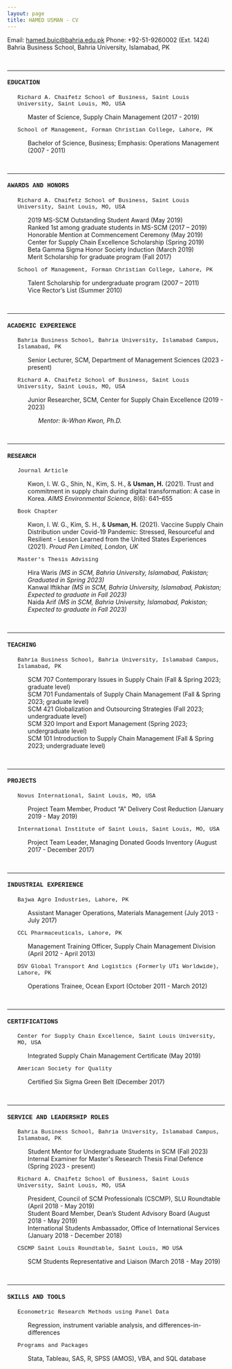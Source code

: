 ```yaml
---
layout: page
title: HAMED USMAN - CV
---
```

Email: hamed.buic@bahria.edu.pk
Phone: +92-51-9260002 (Ext. 1424)
Bahria Business School, Bahria University, Islamabad, PK


<br/>

---


<h4 style="font-family:courier">EDUCATION</h4>

<ul style="list-style-type:none;">
 <a style="font-family:courier; font-size:13px">Richard A. Chaifetz School of Business, Saint Louis University, Saint Louis, MO, USA</a>
  <ul style="list-style-type:none;">
   <li>Master of Science, Supply Chain Management (2017 - 2019)</li>
  </ul>
</ul>

<ul style="list-style-type:none;">
 <a style="font-family:courier; font-size:13px">School of Management, Forman Christian College, Lahore, PK</a>
  <ul style="list-style-type:none;">
   <li>Bachelor of Science, Business; Emphasis: Operations Management (2007 - 2011)</li>
  </ul>
</ul>


<br/>

---


<h4 style="font-family:courier">AWARDS AND HONORS</h4>
 <ul style="list-style-type:none;">
  <a style="font-family:courier; font-size:13px">Richard A. Chaifetz School of Business, Saint Louis University, Saint Louis, MO, USA</a>
   <ul style="list-style-type:none;">
    <li>2019 MS-SCM Outstanding Student Award (May 2019)</li>
    <li>Ranked 1st among graduate students in MS-SCM (2017 – 2019)</li>
    <li>Honorable Mention at Commencement Ceremony (May 2019)</li>
    <li>Center for Supply Chain Excellence Scholarship (Spring 2019)</li>
    <li>Beta Gamma Sigma Honor Society Induction (March 2019)</li>
    <li>Merit Scholarship for graduate program (Fall 2017)</li>
   </ul>
 </ul>

  <ul style="list-style-type:none;">
   <a style="font-family:courier; font-size:13px">School of Management, Forman Christian College, Lahore, PK</a>
    <ul style="list-style-type:none;">
     <li>Talent Scholarship for undergraduate program (2007 – 2011)</li>
     <li>Vice Rector’s List (Summer 2010)</li>
    </ul>
  </ul>


<br/>

---


<h4 style="font-family:courier">ACADEMIC EXPERIENCE</h4>

<ul style="list-style-type:none;">
 <a style="font-family:courier; font-size:13px">Bahria Business School, Bahria University, Islamabad Campus, Islamabad, PK</a>
  <ul style="list-style-type:none;">
   <li>Senior Lecturer, SCM, Department of Management Sciences (2023 - present)</li>
  </ul>
</ul>

<ul style="list-style-type:none;">
 <a style="font-family:courier; font-size:13px">Richard A. Chaifetz School of Business, Saint Louis University, Saint Louis, MO, USA</a>
  <ul style="list-style-type:none;">
   <li>Junior Researcher, SCM, Center for Supply Chain Excellence (2019 - 2023)</li>
    <ul style="list-style-type:none;"><i>Mentor: Ik-Whan Kwon, Ph.D.</i>
    </ul>
  </ul>
</ul>


<br/>

---


<h4 style="font-family:courier">RESEARCH</h4>
  
  <ul style="list-style-type:none;"><a style="font-family:courier; font-size:13px">Journal Article</a>
   <ul style="list-style-type:none;"><li>Kwon, I. W. G., Shin, N., Kim, S. H., & <b>Usman, H.</b> (2021). Trust and commitment in supply chain during digital transformation: A case in Korea. <i>AIMS Environmental Science</i>, 8(6): 641–655</li></ul>
  </ul>

 <ul style="list-style-type:none;"><a style="font-family:courier; font-size:13px">Book Chapter</a>
  <ul style="list-style-type:none;"><li>Kwon, I. W. G., Kim, S. H., & <b>Usman, H.</b> (2021). Vaccine Supply Chain Distribution under Covid-19 Pandemic: Stressed, Resourceful and Resilient - Lesson Learned from the United States Experiences (2021). <i>Proud Pen Limited, London, UK</i></li>
  </ul>
 </ul>

  <ul style="list-style-type:none;"><a style="font-family:courier; font-size:13px">Master's Thesis Advising</a>
    <ul style="list-style-type:none;">
     <li>Hira Waris <i>(MS in SCM, Bahria University, Islamabad, Pakistan; Graduated in Spring 2023)</i></li>
      <!--<ul style="list-style-type:none;"><li>- Thesis Title: <i>The relationship between inventory leanness, dynamism, and sustainability of firms: In context of US-based clean 200 companies</i></li></ul>-->
     <li>Kanwal Iftikhar <i>(MS in SCM, Bahria University, Islamabad, Pakistan; Expected to graduate in Fall 2023)</i></li>
     <li>Naida Arif <i>(MS in SCM, Bahria University, Islamabad, Pakistan; Expected to graduate in Fall 2023)</i></li>
    </ul>
  </ul>


<br/>

---


<h4 style="font-family:courier">TEACHING</h4>
 <ul style="list-style-type:none;">
  <a style="font-family:courier; font-size:13px">Bahria Business School, Bahria University, Islamabad Campus, Islamabad, PK</a>
   <ul style="list-style-type:none;">
    <li>SCM 707 Contemporary Issues in Supply Chain (Fall & Spring 2023; graduate level)</li>
    <li>SCM 701 Fundamentals of Supply Chain Management (Fall & Spring 2023; graduate level)</li>
    <li>SCM 421 Globalization and Outsourcing Strategies (Fall 2023; undergraduate level)</li>
    <li>SCM 320 Import and Export Management (Spring 2023; undergraduate level)</li>
    <li>SCM 101 Introduction to Supply Chain Management (Fall & Spring 2023; undergraduate level)</li>
   </ul>
 </ul>


<br/>

---


<h4 style="font-family:courier">PROJECTS</h4>

 <ul style="list-style-type:none;">
  <a style="font-family:courier; font-size:13px">Novus International, Saint Louis, MO, USA</a>
   <ul style="list-style-type:none;">
    <li>Project Team Member, Product “A” Delivery Cost Reduction (January 2019 - May 2019)</li>
   </ul> 
 </ul>

 <ul style="list-style-type:none;">
  <a style="font-family:courier; font-size:13px">International Institute of Saint Louis, Saint Louis, MO, USA</a>
   <ul style="list-style-type:none;">
    <li>Project Team Leader, Managing Donated Goods Inventory (August 2017 - December 2017)</li>
   </ul>
 </ul>


<br/>

---


<h4 style="font-family:courier">INDUSTRIAL EXPERIENCE</h4>

 <ul style="list-style-type:none;">
  <a style="font-family:courier; font-size:13px">Bajwa Agro Industries, Lahore, PK</a>
   <ul style="list-style-type:none;">
    <li>Assistant Manager Operations, Materials Management (July 2013 - July 2017)</li>
   </ul>
 </ul>

  <ul style="list-style-type:none;">
  <a style="font-family:courier; font-size:13px">CCL Pharmaceuticals, Lahore, PK</a>
   <ul style="list-style-type:none;">
    <li>Management Training Officer, Supply Chain Management Division (April 2012 - April 2013)</li>
   </ul>
 </ul>

 <ul style="list-style-type:none;">
  <a style="font-family:courier; font-size:13px">DSV Global Transport And Logistics (Formerly UTi Worldwide), Lahore, PK</a>
   <ul style="list-style-type:none;">
    <li>Operations Trainee, Ocean Export (October 2011 - March 2012)</li>
   </ul>
 </ul>


<br/>

---


<h4 style="font-family:courier">CERTIFICATIONS</h4>

 <ul style="list-style-type:none;">
  <a style="font-family:courier; font-size:13px">Center for Supply Chain Excellence, Saint Louis University, MO, USA</a>
   <ul style="list-style-type:none;">
    <li>Integrated Supply Chain Management Certificate (May 2019)</li>
   </ul>
 </ul>

  <ul style="list-style-type:none;">
  <a style="font-family:courier; font-size:13px">American Society for Quality</a>
   <ul style="list-style-type:none;">
    <li>Certified Six Sigma Green Belt (December 2017)</li>
   </ul>
 </ul>


<br/>

---


<h4 style="font-family:courier">SERVICE AND LEADERSHIP ROLES</h4>

<ul style="list-style-type:none;">
  <a style="font-family:courier; font-size:13px">Bahria Business School, Bahria University, Islamabad Campus, Islamabad, PK</a>
   <ul style="list-style-type:none;">
    <li>Student Mentor for Undergraduate Students in SCM (Fall 2023)</li>
    <li>Internal Examiner for Master's Research Thesis Final Defence (Spring 2023 - present)</li>
    </ul>
 </ul>

 
 <ul style="list-style-type:none;">
  <a style="font-family:courier; font-size:13px">Richard A. Chaifetz School of Business, Saint Louis University, Saint Louis, MO, USA</a>
   <ul style="list-style-type:none;">
    <li>President, Council of SCM Professionals (CSCMP), SLU Roundtable (April 2018 - May 2019)</li>
    <li>Student Board Member, Dean’s Student Advisory Board (August 2018 - May 2019)</li>
    <li>International Students Ambassador, Office of International Services (January 2018 - December 2018)</li>
    </ul>
 </ul>

 <ul style="list-style-type:none;">
  <a style="font-family:courier; font-size:13px">CSCMP Saint Louis Roundtable, Saint Louis, MO USA</a>
   <ul style="list-style-type:none;">
    <li>SCM Students Representative and Liaison (March 2018 - May 2019)</li>
    </ul>
 </ul>


<br/>

---


<h4 style="font-family:courier">SKILLS AND TOOLS</h4>

 <ul style="list-style-type:none;">
  <a style="font-family:courier; font-size:13px">Econometric Research Methods using Panel Data</a>
   <ul style="list-style-type:none;">
    <li>Regression, instrument variable analysis, and differences-in-differences</li>
    </ul>
 </ul>

<ul style="list-style-type:none;">
  <a style="font-family:courier; font-size:13px">Programs and Packages</a>
   <ul style="list-style-type:none;">
    <li>Stata, Tableau, SAS, R, SPSS (AMOS), VBA, and SQL database</li>
    </ul>
 </ul>
